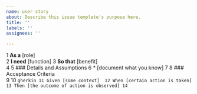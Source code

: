 ```yaml
---
name: user story
about: Describe this issue template's purpose here.
title: ''
labels: ''
assignees: ''

---
```


1 **As a** [role]  
2 **I need** [function]
3 **So that** [benefit]  
4
5 ### Details and Assumptions 
6 * [document what you know] 
7 
8 ### Acceptance Criteria   
9 
10 ```gherkin
11 Given [some context] 
12 When [certain action is taken]
13 Then [the outcome of action is observed]
14 ```
